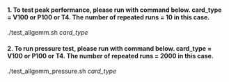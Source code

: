 #### 1. To test peak performance, please run with command below. card_type = V100 or P100 or T4. The number of repeated runs = 10 in this case.  
./test_allgemm.sh *card_type*
  
#### 2. To run pressure test, please run with command below. card_type = V100 or P100 or T4. The number of repeated runs = 2000 in this case.  
./test_allgemm_pressure.sh *card_type* 
